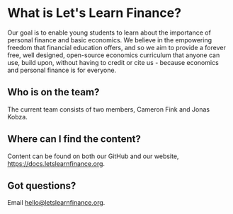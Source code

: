 # What is Let's Learn Finance?
Our goal is to enable young students to learn about the importance of personal finance and basic economics. We believe in the empowering freedom that financial education offers, and so we aim to provide a forever free, well designed, open-source economics curriculum that anyone can use, build upon, without having to credit or cite us - because economics and personal finance is for everyone.

## Who is on the team?
The current team consists of two members, Cameron Fink and Jonas Kobza.

## Where can I find the content?
Content can be found on both our GitHub and our website, https://docs.letslearnfinance.org.

## Got questions?
Email hello@letslearnfinance.org.
